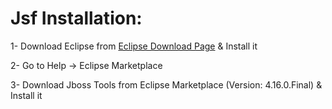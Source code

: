 #  Jsf Installation:


1- Download Eclipse from [Eclipse Download Page](https://www.eclipse.org/downloads/packages/release/2020-06/r) & Install it

2- Go to Help → Eclipse Marketplace

3- Download Jboss Tools from Eclipse Marketplace (Version: 4.16.0.Final) & Install it

